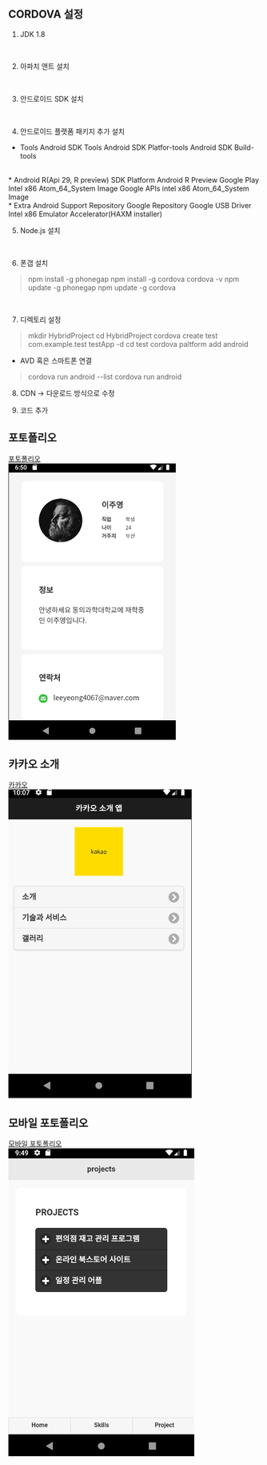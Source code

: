 ## CORDOVA 설정

<p align="justify">

1. JDK 1.8
<br>	

2. 아파치 앤트 설치
<br>

3. 안드로이드 SDK 설치
<br>

4. 안드로이드 플랫폼 패키지 추가 설치
* Tools
	Android SDK Tools
	Android SDK Platfor-tools
	Android SDK Build-tools
<br>
* Android R(Api 29, R preview)
	SDK Platform Android R Preview
	Google Play Intel x86 Atom_64_System Image
	Google APIs intel x86 Atom_64_System Image
<br>
* Extra
	Android Support Repository
	Google Repository
	Google USB Driver
	Intel x86 Emulator Accelerator(HAXM installer)
<br>

5. Node.js 설치
<br>

6. 폰갭 설치
>npm install -g phonegap
>npm install -g cordova
>cordova -v
>npm update -g phonegap
>npm update -g cordova

<br>

7. 디렉토리 설정
>mkdir HybridProject
>cd HybridProject
>cordova create test com.example.test testApp -d
>cd test
>cordova paltform add android

* AVD  혹은 스마트폰 연결
>cordova run android --list
>cordova run android

8. CDN -> 다운로드 방식으로 수정

9. <script src="cordova.js"> </script> 코드 추가 

</p>

## 포토폴리오
[포토폴리오](https://leeyeong4067.github.io/portfolio/)<br>
  <img src = "./img/md1.png"><br>

## 카카오 소개
[카카오](https://leeyeong4067.github.io/mobileApp/)<br>
  <img src = "./img/md3.png">

## 모바일 포토폴리오
[모바일 포토폴리오](https://leeyeong4067.github.io/Mportfolio/)<br>
  <img src = "./img/md4.png">
<br>
